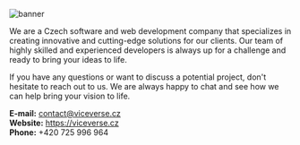![banner](https://github.com/ViceVerse-cz/.github/assets/67194087/613aefda-fde0-4bff-9b87-ca5c51d26e68)


We are a Czech software and web development company that specializes in creating innovative and cutting-edge solutions for our clients. Our team of highly skilled and experienced developers is always up for a challenge and ready to bring your ideas to life.

If you have any questions or want to discuss a potential project, don't hesitate to reach out to us. We are always happy to chat and see how we can help bring your vision to life.

**E-mail:** <contact@viceverse.cz> <br>
**Website:** <https://viceverse.cz><br> 
**Phone:** +420 725 996 964
